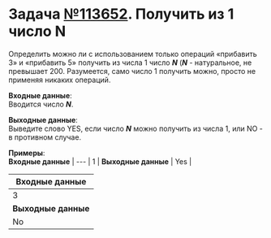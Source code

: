 # Задача [№113652](https://informatics.msk.ru/mod/statements/view.php?id=26735&chapterid=113652#1). Получить из 1 число N

Определить можно ли с использованием только операций «прибавить 3» и «прибавить 5» получить из числа 1 
число ___N___ (___N___ - натуральное, не превышает 200. Разумеется, само число 1 получить можно, просто не применяя никаких операций.

**Входные данные**:<br/>
Вводится число ___N___.

**Выходные данные**:<br/>
Выведите слово YES, если число ___N___ можно получить из числа 1, или NO - в противном случае.

__Примеры__:<br/>
**Входные данные** |
--- |
1 |
**Выходные данные** |
Yes |

**Входные данные** |
--- |
3 |
**Выходные данные** |
No |
